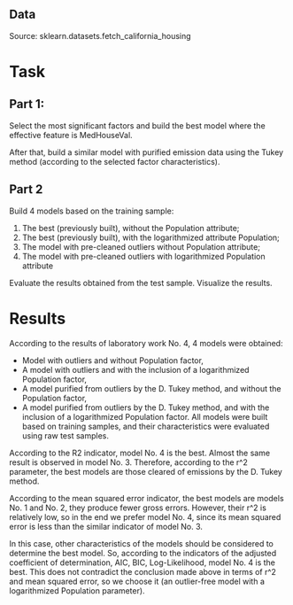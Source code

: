 ## Data
Source: sklearn.datasets.fetch_california_housing

# Task 
## Part 1:
Select the most significant factors and build the best model where the effective feature is MedHouseVal.

After that, build a similar model with purified emission data using the Tukey method (according to the selected factor characteristics).
## Part 2
Build 4 models based on the training sample:

1. The best (previously built), without the Population attribute; 
2. The best (previously built), with the logarithmized attribute Population; 
3. The model with pre-cleaned outliers without Population attribute; 
4. The model with pre-cleaned outliers with logarithmized Population attribute

Evaluate the results obtained from the test sample. Visualize the results.
# Results
According to the results of laboratory work No. 4, 4 models were obtained:

* Model with outliers and without Population factor,
* A model with outliers and with the inclusion of a logarithmized Population factor,
* A model purified from outliers by the D. Tukey method, and without the Population factor,
* A model purified from outliers by the D. Tukey method, and with the inclusion of a logarithmized Population factor.
All models were built based on training samples, and their characteristics were evaluated using raw test samples.

According to the R2 indicator, model No. 4 is the best. Almost the same result is observed in model No. 3. Therefore, according to the r^2 parameter, the best models are those cleared of emissions by the D. Tukey method.

According to the mean squared error indicator, the best models are models No. 1 and No. 2, they produce fewer gross errors. However, their r^2 is relatively low, so in the end we prefer model No. 4, since its mean squared error is less than the similar indicator of model No. 3.

In this case, other characteristics of the models should be considered to determine the best model. So, according to the indicators of the adjusted coefficient of determination, AIC, BIC, Log-Likelihood, model No. 4 is the best. This does not contradict the conclusion made above in terms of r^2 and mean squared error, so we choose it (an outlier-free model with a logarithmized Population parameter).